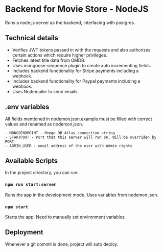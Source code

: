 # Backend for Movie Store - NodeJS

Runs a node.js server as the backend, interfacing with postgres. 

## Technical details

- Verifies JWT tokens passed in with the requests and also authorizes certain actions which require higher privileges.
- Fetches latest title data from OMDB.
- Uses mongoose-sequence plugin to create auto incrementing fields. 
- Includes backend functionality for Stripe payments including a webhook.
- Includes backend functionality for Paypal payments including a webhook.
- Uses Nodemailer to send emails


## .env variables

All fields mentioned in nodemon.json.example must be filled with correct values and renamed as nodemon.json. 

    - MONGOENDPOINT - Mongo DB Atlas connection string
    - STARTPORT - Port that this server will run on. Will be overriden by PORT
    - ADMIN_USER - email address of the user with Admin rights
    

## Available Scripts

In the project directory, you can run:

### `npm run start:server`

Runs the app in the development mode. Uses variables from nodemon.json.<br />

### `npm start`

Starts the app. Need to manually set environment variables.

## Deployment

Whenever a git commit is done, project will auto deploy.




